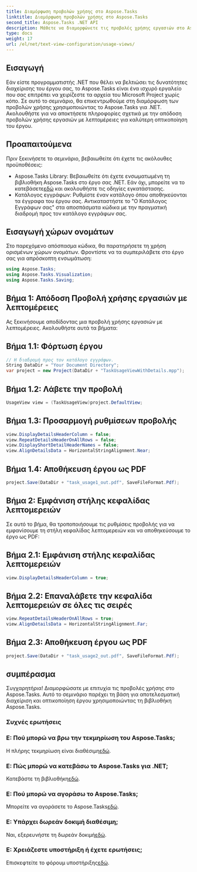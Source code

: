 ```yaml
---
title: Διαμόρφωση προβολών χρήσης στο Aspose.Tasks
linktitle: Διαμόρφωση προβολών χρήσης στο Aspose.Tasks
second_title: Aspose.Tasks .NET API
description: Μάθετε να διαμορφώνετε τις προβολές χρήσης εργασιών στο Aspose.Tasks για .NET. Βελτιώστε την οπτικοποίηση του έργου με λεπτομερή βήματα. Κατεβάστε τη βιβλιοθήκη τώρα!
type: docs
weight: 17
url: /el/net/text-view-configuration/usage-views/
---
```

## Εισαγωγή
Εάν είστε προγραμματιστής .NET που θέλει να βελτιώσει τις δυνατότητες διαχείρισης του έργου σας, το Aspose.Tasks είναι ένα ισχυρό εργαλείο που σας επιτρέπει να χειρίζεστε τα αρχεία του Microsoft Project χωρίς κόπο. Σε αυτό το σεμινάριο, θα επικεντρωθούμε στη διαμόρφωση των προβολών χρήσης χρησιμοποιώντας το Aspose.Tasks για .NET. Ακολουθήστε για να αποκτήσετε πληροφορίες σχετικά με την απόδοση προβολών χρήσης εργασιών με λεπτομέρειες για καλύτερη οπτικοποίηση του έργου.
## Προαπαιτούμενα
Πριν ξεκινήσετε το σεμινάριο, βεβαιωθείτε ότι έχετε τις ακόλουθες προϋποθέσεις:
- Aspose.Tasks Library: Βεβαιωθείτε ότι έχετε ενσωματωμένη τη βιβλιοθήκη Aspose.Tasks στο έργο σας .NET. Εάν όχι, μπορείτε να το κατεβάσετε[εδώ](https://releases.aspose.com/tasks/net/) και ακολουθήστε τις οδηγίες εγκατάστασης.
- Κατάλογος εγγράφων: Ρυθμίστε έναν κατάλογο όπου αποθηκεύονται τα έγγραφα του έργου σας. Αντικαταστήστε το "Ο Κατάλογος Εγγράφων σας" στα αποσπάσματα κώδικα με την πραγματική διαδρομή προς τον κατάλογο εγγράφων σας.
## Εισαγωγή χώρων ονομάτων
Στο παρεχόμενο απόσπασμα κώδικα, θα παρατηρήσετε τη χρήση ορισμένων χώρων ονομάτων. Φροντίστε να τα συμπεριλάβετε στο έργο σας για απρόσκοπτη ενσωμάτωση:
```csharp
using Aspose.Tasks;
using Aspose.Tasks.Visualization;
using Aspose.Tasks.Saving;
```
## Βήμα 1: Απόδοση Προβολή χρήσης εργασιών με λεπτομέρειες
Ας ξεκινήσουμε αποδίδοντας μια προβολή χρήσης εργασιών με λεπτομέρειες. Ακολουθήστε αυτά τα βήματα:
## Βήμα 1.1: Φόρτωση έργου
```csharp
// Η διαδρομή προς τον κατάλογο εγγράφων.
String DataDir = "Your Document Directory";
var project = new Project(DataDir + "TaskUsageViewWithDetails.mpp");
```
## Βήμα 1.2: Λάβετε την προβολή
```csharp
UsageView view = (TaskUsageView)project.DefaultView;
```
## Βήμα 1.3: Προσαρμογή ρυθμίσεων προβολής
```csharp
view.DisplayDetailsHeaderColumn = false;
view.RepeatDetailsHeaderOnAllRows = false;
view.DisplayShortDetailHeaderNames = false;
view.AlignDetailsData = HorizontalStringAlignment.Near;
```
## Βήμα 1.4: Αποθήκευση έργου ως PDF
```csharp
project.Save(DataDir + "task_usage1_out.pdf", SaveFileFormat.Pdf);
```
## Βήμα 2: Εμφάνιση στήλης κεφαλίδας λεπτομερειών
Σε αυτό το βήμα, θα τροποποιήσουμε τις ρυθμίσεις προβολής για να εμφανίσουμε τη στήλη κεφαλίδας λεπτομερειών και να αποθηκεύσουμε το έργο ως PDF:
## Βήμα 2.1: Εμφάνιση στήλης κεφαλίδας λεπτομερειών
```csharp
view.DisplayDetailsHeaderColumn = true;
```
## Βήμα 2.2: Επαναλάβετε την κεφαλίδα λεπτομερειών σε όλες τις σειρές
```csharp
view.RepeatDetailsHeaderOnAllRows = true;
view.AlignDetailsData = HorizontalStringAlignment.Far;
```
## Βήμα 2.3: Αποθήκευση έργου ως PDF
```csharp
project.Save(DataDir + "task_usage2_out.pdf", SaveFileFormat.Pdf);
```
## συμπέρασμα
Συγχαρητήρια! Διαμορφώσατε με επιτυχία τις προβολές χρήσης στο Aspose.Tasks. Αυτό το σεμινάριο παρέχει τη βάση για αποτελεσματική διαχείριση και οπτικοποίηση έργου χρησιμοποιώντας τη βιβλιοθήκη Aspose.Tasks.

### Συχνές ερωτήσεις
### Ε: Πού μπορώ να βρω την τεκμηρίωση του Aspose.Tasks;
 Η πλήρης τεκμηρίωση είναι διαθέσιμη[εδώ](https://reference.aspose.com/tasks/net/).
### Ε: Πώς μπορώ να κατεβάσω το Aspose.Tasks για .NET;
 Κατεβάστε τη βιβλιοθήκη[εδώ](https://releases.aspose.com/tasks/net/).
### Ε: Πού μπορώ να αγοράσω το Aspose.Tasks;
 Μπορείτε να αγοράσετε το Aspose.Tasks[εδώ](https://purchase.aspose.com/buy).
### Ε: Υπάρχει δωρεάν δοκιμή διαθέσιμη;
 Ναι, εξερευνήστε τη δωρεάν δοκιμή[εδώ](https://releases.aspose.com/).
### Ε: Χρειάζεστε υποστήριξη ή έχετε ερωτήσεις;
 Επισκεφτείτε το φόρουμ υποστήριξης[εδώ](https://forum.aspose.com/c/tasks/15).
